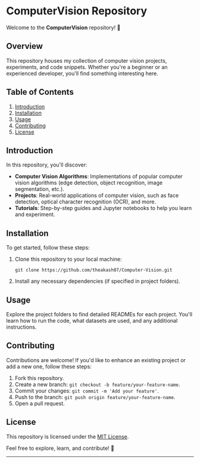 # ComputerVision Repository

Welcome to the **ComputerVision** repository! 🌟

## Overview

This repository houses my collection of computer vision projects, experiments, and code snippets. Whether you're a beginner or an experienced developer, you'll find something interesting here.

## Table of Contents

1. [Introduction](#introduction)
2. [Installation](#installation)
3. [Usage](#usage)
4. [Contributing](#contributing)
5. [License](#license)

## Introduction

In this repository, you'll discover:

- **Computer Vision Algorithms**: Implementations of popular computer vision algorithms (edge detection, object recognition, image segmentation, etc.).
- **Projects**: Real-world applications of computer vision, such as face detection, optical character recognition (OCR), and more.
- **Tutorials**: Step-by-step guides and Jupyter notebooks to help you learn and experiment.

## Installation

To get started, follow these steps:

1. Clone this repository to your local machine:
   ```
   git clone https://github.com/theakash07/Computer-Vision.git
   ```

2. Install any necessary dependencies (if specified in project folders).

## Usage

Explore the project folders to find detailed READMEs for each project. You'll learn how to run the code, what datasets are used, and any additional instructions.

## Contributing

Contributions are welcome! If you'd like to enhance an existing project or add a new one, follow these steps:

1. Fork this repository.
2. Create a new branch: `git checkout -b feature/your-feature-name`.
3. Commit your changes: `git commit -m 'Add your feature'`.
4. Push to the branch: `git push origin feature/your-feature-name`.
5. Open a pull request.

## License

This repository is licensed under the [MIT License](LICENSE).

Feel free to explore, learn, and contribute! 🚀

---
